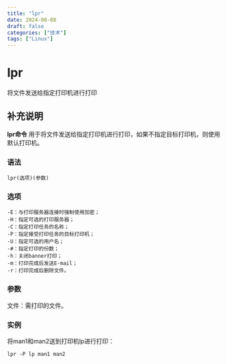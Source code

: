 ```yaml
---
title: "lpr"
date: 2024-08-08
draft: false
categories: ["技术"]
tags: ["Linux"]
---
```

lpr
===

将文件发送给指定打印机进行打印

## 补充说明

**lpr命令** 用于将文件发送给指定打印机进行打印，如果不指定目标打印机，则使用默认打印机。

###  语法

```shell
lpr(选项)(参数)
```

###  选项

```shell
-E：与打印服务器连接时强制使用加密；
-H：指定可选的打印服务器；
-C：指定打印任务的名称；
-P：指定接受打印任务的目标打印机；
-U：指定可选的用户名；
-#：指定打印的份数；
-h：关闭banner打印；
-m：打印完成后发送E-mail；
-r：打印完成后删除文件。
```

###  参数

文件：需打印的文件。

###  实例

将man1和man2送到打印机lp进行打印：

```shell
lpr -P lp man1 man2
```


